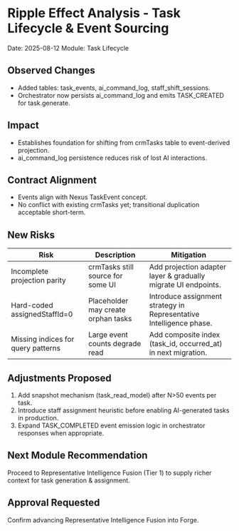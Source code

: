 # Ripple Effect Analysis - Task Lifecycle & Event Sourcing
Date: 2025-08-12
Module: Task Lifecycle

## Observed Changes
- Added tables: task_events, ai_command_log, staff_shift_sessions.
- Orchestrator now persists ai_command_log and emits TASK_CREATED for task.generate.

## Impact
- Establishes foundation for shifting from crmTasks table to event-derived projection.
- ai_command_log persistence reduces risk of lost AI interactions.

## Contract Alignment
- Events align with Nexus TaskEvent concept.
- No conflict with existing crmTasks yet; transitional duplication acceptable short-term.

## New Risks
| Risk | Description | Mitigation |
|------|-------------|------------|
| Incomplete projection parity | crmTasks still source for some UI | Add projection adapter layer & gradually migrate UI endpoints. |
| Hard-coded assignedStaffId=0 | Placeholder may create orphan tasks | Introduce assignment strategy in Representative Intelligence phase. |
| Missing indices for query patterns | Large event counts degrade read | Add composite index (task_id, occurred_at) in next migration. |

## Adjustments Proposed
1. Add snapshot mechanism (task_read_model) after N>50 events per task.
2. Introduce staff assignment heuristic before enabling AI-generated tasks in production.
3. Expand TASK_COMPLETED event emission logic in orchestrator responses when appropriate.

## Next Module Recommendation
Proceed to Representative Intelligence Fusion (Tier 1) to supply richer context for task generation & assignment.

## Approval Requested
Confirm advancing Representative Intelligence Fusion into Forge.
